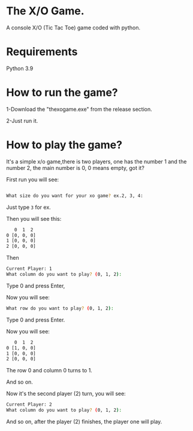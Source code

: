 # The X/O Game.
A console X/O (Tic Tac Toe) game coded with python.
# Requirements
Python 3.9
# How to run the game?
1-Download the "thexogame.exe" from the release section.

2-Just run it.
# How to play the game?
It's a simple x/o game,there is two players, one has the number 1 and the number 2, the main number is 0, 0 means empty, got it?

First run you will see:

```bash

What size do you want for your xo game? ex.2, 3, 4:
```
Just type ``` 3 ``` for ex.

Then you will see this:

```bash
   0  1  2
0 [0, 0, 0]
1 [0, 0, 0]
2 [0, 0, 0]
```
Then

```bash
Current Player: 1
What column do you want to play? (0, 1, 2):
```
Type 0 and press Enter,

Now you will see:

```bash
What row do you want to play? (0, 1, 2):
```
Type 0 and press Enter.

Now you will see:


```bash
   0  1  2
0 [1, 0, 0]
1 [0, 0, 0]
2 [0, 0, 0]
```
The row 0 and column 0 turns to 1.

And so on.

Now it's the second player (2) turn, you will see:

```bash
Current Player: 2
What column do you want to play? (0, 1, 2):
```
And so on, after the player (2) finishes, the player one will play.
